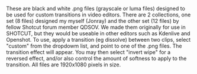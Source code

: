 These are black and white .png files (grayscale or luma files) designed to be used for custom transitions in video editors. 
There are 2 collections, one set (8 files) designed my myself (Jonray) and the other set (12 files) by fellow Shotcut forum member QDSOV.
We made them originally for use in SHOTCUT, but they would be useable in other editors such as Kdenlive and Openshot.
To use, apply a transition (eg dissolve) between two clips, select "custom" from the dropdowm list, and point to one of the .png files. The transition effect will appear. You may then select "invert wipe" for a reversed effect, and/or also control the amount of softness to apply to the transition.
All files are 1920x1080 pixels in size.
